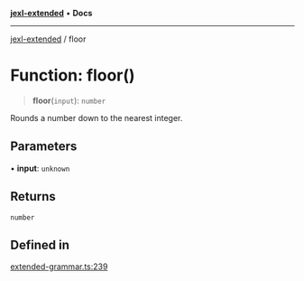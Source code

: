 [**jexl-extended**](../README.md) • **Docs**

***

[jexl-extended](../globals.md) / floor

# Function: floor()

> **floor**(`input`): `number`

Rounds a number down to the nearest integer.

## Parameters

• **input**: `unknown`

## Returns

`number`

## Defined in

[extended-grammar.ts:239](https://github.com/nikoraes/jexl-extended/blob/0d088073b18839315bb7964d107cdd49b0d074cd/src/extended-grammar.ts#L239)
